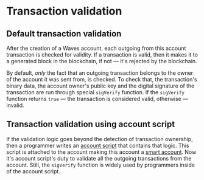 # Transaction validation

## Default transaction validation

After the creation of a Waves account, each outgoing from this account transaction is checked for validity. If a transaction is valid, then it makes it to a generated block in the blockchain, if not — it's rejected by the blockchain.

By default, _only_ the fact that an outgoing transaction belongs to the owner of the account it was sent from, is checked. To check that, the transaction's binary data, the account owner's public key and the digital signature of the transaction are run through special `sigVerify` function. If the `sigVerify` function returns `true` — the transaction is considered valid, otherwise — invalid.

## Transaction validation using account script

If the validation logic goes beyond the detection of transaction ownership, then a programmer writes an [account script](/en/ride/script/script-types/account-script) that contains that logic. This script is attached to the account making this account a [smart account](/en/blockchain/account/smart-account). Now it's account script's duty to validate all the outgoing transactions from the account. Still, the `sigVerify` function is widely used by programmers inside of the account script.
